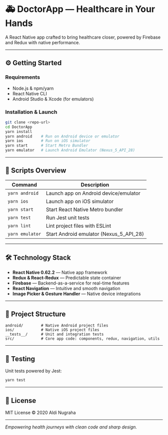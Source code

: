 # 🚑 DoctorApp — Healthcare in Your Hands

A React Native app crafted to bring healthcare closer, powered by Firebase and Redux with native performance.

---

## ⚙️ Getting Started

### Requirements

- Node.js & npm/yarn  
- React Native CLI  
- Android Studio & Xcode (for emulators)  

### Installation & Launch

```bash
git clone <repo-url>
cd DoctorApp
yarn install
yarn android    # Run on Android device or emulator
yarn ios        # Run on iOS simulator
yarn start      # Start Metro Bundler
yarn emulator   # Launch Android Emulator (Nexus_5_API_28)
```

---

## 🎯 Scripts Overview

| Command           | Description                          |
|-------------------|------------------------------------|
| `yarn android`    | Launch app on Android device/emulator |
| `yarn ios`        | Launch app on iOS simulator         |
| `yarn start`      | Start React Native Metro bundler    |
| `yarn test`       | Run Jest unit tests                  |
| `yarn lint`       | Lint project files with ESLint      |
| `yarn emulator`   | Start Android emulator (Nexus_5_API_28) |

---

## 🛠️ Technology Stack

- **React Native 0.62.2** — Native app framework  
- **Redux & React-Redux** — Predictable state container  
- **Firebase** — Backend-as-a-service for real-time features  
- **React Navigation** — Intuitive and smooth navigation  
- **Image Picker & Gesture Handler** — Native device integrations  

---

## 📂 Project Structure

```
android/        # Native Android project files  
ios/            # Native iOS project files  
__tests__/      # Unit and integration tests  
src/            # Core app code: components, redux, navigation, utils  
```

---

## 🧪 Testing

Unit tests powered by Jest:

```bash
yarn test
```

---

## 📄 License

MIT License © 2020 Aldi Nugraha

---

*Empowering health journeys with clean code and sharp design.*  
